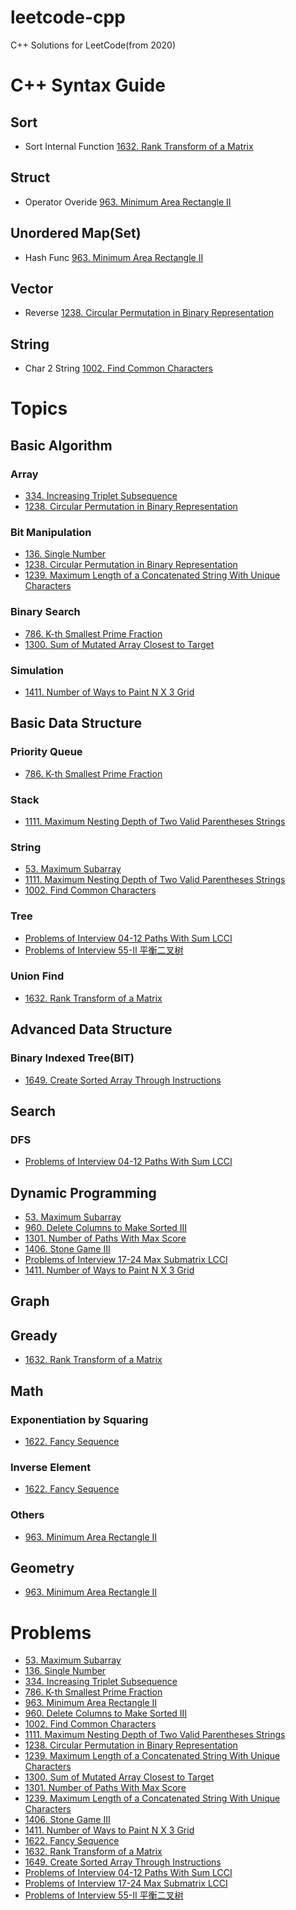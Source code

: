 # leetcode-cpp
C++ Solutions for LeetCode(from 2020)

# C++ Syntax Guide

## Sort
- Sort Internal Function [1632. Rank Transform of a Matrix](https://github.com/huxiaoxu2019/leetcode-cpp/blob/master/2020/11/1632-rank-transform-of-a-matrix.cpp)

## Struct
- Operator Overide [963. Minimum Area Rectangle II](https://github.com/huxiaoxu2019/leetcode-cpp/blob/master/2020/01/963-minimum-area-rectangle-ii.cpp)

## Unordered Map(Set)
- Hash Func [963. Minimum Area Rectangle II](https://github.com/huxiaoxu2019/leetcode-cpp/blob/master/2020/01/963-minimum-area-rectangle-ii.cpp)

## Vector
- Reverse [1238. Circular Permutation in Binary Representation](https://github.com/huxiaoxu2019/leetcode-cpp/blob/master/2020/03/1238-circular-permutation-in-binary-representation.cpp)

## String
- Char 2 String [1002. Find Common Characters](https://github.com/huxiaoxu2019/leetcode-cpp/blob/master/2020/10/1002-find-common-characters.cpp)

# Topics

## Basic Algorithm

### Array
- [334. Increasing Triplet Subsequence](https://github.com/huxiaoxu2019/leetcode-cpp/blob/master/2020/03/334-increasing-triplet-subsequence.cpp)
- [1238. Circular Permutation in Binary Representation](https://github.com/huxiaoxu2019/leetcode-cpp/blob/master/2020/03/1238-circular-permutation-in-binary-representation.cpp)

### Bit Manipulation
- [136. Single Number](https://github.com/huxiaoxu2019/leetcode-cpp/blob/master/2020/04/136-single-number.cpp)
- [1238. Circular Permutation in Binary Representation](https://github.com/huxiaoxu2019/leetcode-cpp/blob/master/2020/03/1238-circular-permutation-in-binary-representation.cpp)
- [1239. Maximum Length of a Concatenated String With Unique Characters](https://github.com/huxiaoxu2019/leetcode-cpp/blob/master/2020/03/1239-maximum-length-of-a-concatenated-string-with-unique-characters.cpp)

### Binary Search
- [786. K-th Smallest Prime Fraction](https://github.com/huxiaoxu2019/leetcode-cpp/blob/master/2020/02/786-k-th-smallest-prime-fraction.cpp)
- [1300. Sum of Mutated Array Closest to Target](https://github.com/huxiaoxu2019/leetcode-cpp/blob/master/2020/04/1300-sum-of-mutated-array-closest-to-target.cpp)

### Simulation
- [1411. Number of Ways to Paint N X 3 Grid](https://github.com/huxiaoxu2019/leetcode-cpp/blob/master/2020/04/1411-number-of-ways-to-paint-n-x-3-grid.cpp)

## Basic Data Structure

### Priority Queue
- [786. K-th Smallest Prime Fraction](https://github.com/huxiaoxu2019/leetcode-cpp/blob/master/2020/02/786-k-th-smallest-prime-fraction.cpp)

### Stack
- [1111. Maximum Nesting Depth of Two Valid Parentheses Strings](https://github.com/huxiaoxu2019/leetcode-cpp/blob/master/2020/04/1111-maximum-nesting-depth-of-two-valid-parentheses-strings.cpp)

### String
- [53. Maximum Subarray](https://github.com/huxiaoxu2019/leetcode-cpp/blob/master/2020/04/53-maximum-subarray.cpp)
- [1111. Maximum Nesting Depth of Two Valid Parentheses Strings](https://github.com/huxiaoxu2019/leetcode-cpp/blob/master/2020/04/1111-maximum-nesting-depth-of-two-valid-parentheses-strings.cpp)
- [1002. Find Common Characters](https://github.com/huxiaoxu2019/leetcode-cpp/blob/master/2020/10/1002-find-common-characters.cpp)

### Tree
- [Problems of Interview 04-12 Paths With Sum LCCI](https://github.com/huxiaoxu2019/leetcode-cpp/blob/master/2020/03/problems-of-interview-04-12-paths-with-sum-lcci.cpp)
- [Problems of Interview 55-II 平衡二叉树](https://github.com/huxiaoxu2019/leetcode-cpp/blob/master/2020/03/problems-of-interview-55-II-ping-heng-er-cha-shu-lcof.cpp)

### Union Find
- [1632. Rank Transform of a Matrix](https://github.com/huxiaoxu2019/leetcode-cpp/blob/master/2020/11/1632-rank-transform-of-a-matrix.cpp)

## Advanced Data Structure

### Binary Indexed Tree(BIT)
- [1649. Create Sorted Array Through Instructions](https://github.com/huxiaoxu2019/leetcode-cpp/blob/master/2020/11/1632-rank-transform-of-a-matrix.cpp)

## Search

### DFS
- [Problems of Interview 04-12 Paths With Sum LCCI](https://github.com/huxiaoxu2019/leetcode-cpp/blob/master/2020/03/problems-of-interview-04-12-paths-with-sum-lcci.cpp)

## Dynamic Programming
- [53. Maximum Subarray](https://github.com/huxiaoxu2019/leetcode-cpp/blob/master/2020/04/53-maximum-subarray.cpp)
- [960. Delete Columns to Make Sorted III](https://github.com/huxiaoxu2019/leetcode-cpp/blob/master/2020/04/delete-columns-to-make-sorted-iii.cpp)
- [1301. Number of Paths With Max Score](https://github.com/huxiaoxu2019/leetcode-cpp/blob/master/2020/04/1301-number-of-paths-with-max-score.cpp)
- [1406. Stone Game III](https://github.com/huxiaoxu2019/leetcode-cpp/blob/master/2020/04/1406-stone-game-ii.cpp)
- [Problems of Interview 17-24 Max Submatrix LCCI](https://github.com/huxiaoxu2019/leetcode-cpp/blob/master/2020/03/problems-of-interview-17-24-max-submatrix-lcci.cpp)
- [1411. Number of Ways to Paint N X 3 Grid](https://github.com/huxiaoxu2019/leetcode-cpp/blob/master/2020/04/1411-number-of-ways-to-paint-n-x-3-grid.cpp)

## Graph

## Gready
- [1632. Rank Transform of a Matrix](https://github.com/huxiaoxu2019/leetcode-cpp/blob/master/2020/11/1632-rank-transform-of-a-matrix.cpp)

## Math

### Exponentiation by Squaring
- [1622. Fancy Sequence](https://github.com/huxiaoxu2019/leetcode-cpp/blob/master/2020/11/1622-fancy-sequence.cpp)

### Inverse Element
- [1622. Fancy Sequence](https://github.com/huxiaoxu2019/leetcode-cpp/blob/master/2020/11/1622-fancy-sequence.cpp)

### Others
- [963. Minimum Area Rectangle II](https://github.com/huxiaoxu2019/leetcode-cpp/blob/master/2020/01/963-minimum-area-rectangle-ii.cpp)

## Geometry
- [963. Minimum Area Rectangle II](https://github.com/huxiaoxu2019/leetcode-cpp/blob/master/2020/01/963-minimum-area-rectangle-ii.cpp)

# Problems
- [53. Maximum Subarray](https://github.com/huxiaoxu2019/leetcode-cpp/blob/master/2020/04/53-maximum-subarray.cpp)
- [136. Single Number](https://github.com/huxiaoxu2019/leetcode-cpp/blob/master/2020/04/136-single-number.cpp)
- [334. Increasing Triplet Subsequence](https://github.com/huxiaoxu2019/leetcode-cpp/blob/master/2020/03/334-increasing-triplet-subsequence.cpp)
- [786. K-th Smallest Prime Fraction](https://github.com/huxiaoxu2019/leetcode-cpp/blob/master/2020/02/786-k-th-smallest-prime-fraction.cpp)
- [963. Minimum Area Rectangle II](https://github.com/huxiaoxu2019/leetcode-cpp/blob/master/2020/01/963-minimum-area-rectangle-ii.cpp)
- [960. Delete Columns to Make Sorted III](https://github.com/huxiaoxu2019/leetcode-cpp/blob/master/2020/04/delete-columns-to-make-sorted-iii.cpp)
- [1002. Find Common Characters](https://github.com/huxiaoxu2019/leetcode-cpp/blob/master/2020/10/1002-find-common-characters.cpp)
- [1111. Maximum Nesting Depth of Two Valid Parentheses Strings](https://github.com/huxiaoxu2019/leetcode-cpp/blob/master/2020/04/1111-maximum-nesting-depth-of-two-valid-parentheses-strings.cpp)
- [1238. Circular Permutation in Binary Representation](https://github.com/huxiaoxu2019/leetcode-cpp/blob/master/2020/03/1238-circular-permutation-in-binary-representation.cpp)
- [1239. Maximum Length of a Concatenated String With Unique Characters](https://github.com/huxiaoxu2019/leetcode-cpp/blob/master/2020/03/1239-maximum-length-of-a-concatenated-string-with-unique-characters.cpp)
- [1300. Sum of Mutated Array Closest to Target](https://github.com/huxiaoxu2019/leetcode-cpp/blob/master/2020/04/1300-sum-of-mutated-array-closest-to-target.cpp)
- [1301. Number of Paths With Max Score](https://github.com/huxiaoxu2019/leetcode-cpp/blob/master/2020/04/1301-number-of-paths-with-max-score.cpp)
- [1239. Maximum Length of a Concatenated String With Unique Characters](https://github.com/huxiaoxu2019/leetcode-cpp/blob/master/2020/03/1239-maximum-length-of-a-concatenated-string-with-unique-characters.cpp)
- [1406. Stone Game III](https://github.com/huxiaoxu2019/leetcode-cpp/blob/master/2020/04/1406-stone-game-ii.cpp)
- [1411. Number of Ways to Paint N X 3 Grid](https://github.com/huxiaoxu2019/leetcode-cpp/blob/master/2020/04/1411-number-of-ways-to-paint-n-x-3-grid.cpp)
- [1622. Fancy Sequence](https://github.com/huxiaoxu2019/leetcode-cpp/blob/master/2020/11/1622-fancy-sequence.cpp)
- [1632. Rank Transform of a Matrix](https://github.com/huxiaoxu2019/leetcode-cpp/blob/master/2020/11/1632-rank-transform-of-a-matrix.cpp)
- [1649. Create Sorted Array Through Instructions](https://github.com/huxiaoxu2019/leetcode-cpp/blob/master/2020/11/1632-rank-transform-of-a-matrix.cpp)
- [Problems of Interview 04-12 Paths With Sum LCCI](https://github.com/huxiaoxu2019/leetcode-cpp/blob/master/2020/03/problems-of-interview-04-12-paths-with-sum-lcci.cpp)
- [Problems of Interview 17-24 Max Submatrix LCCI](https://github.com/huxiaoxu2019/leetcode-cpp/blob/master/2020/03/problems-of-interview-17-24-max-submatrix-lcci.cpp)
- [Problems of Interview 55-II 平衡二叉树](https://github.com/huxiaoxu2019/leetcode-cpp/blob/master/2020/03/problems-of-interview-55-II-ping-heng-er-cha-shu-lcof.cpp)
